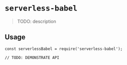 # `serverless-babel`

> TODO: description

## Usage

```
const serverlessBabel = require('serverless-babel');

// TODO: DEMONSTRATE API
```
